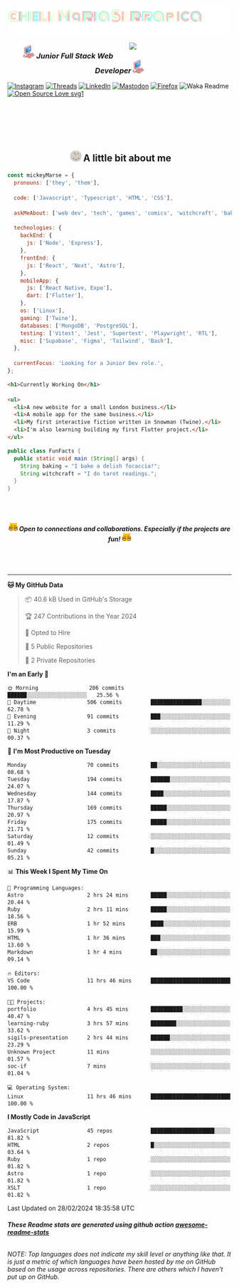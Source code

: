 <h2><img align='center' src="./img/name-title.svg"></h2>
<img align='right' src="https://media.giphy.com/media/clffiicvvmhXrYaAs8/giphy.gif" width="230">
<h3 align='center'><img src="./img/pink_computer.gif" width="25"> <em>Junior Full Stack Web Developer</em> <img src="./img/pink_computer.gif" width="25"> 
</h3>

[![Instagram](https://img.shields.io/badge/@mickeymarse-%23E4405F.svg?style=social-pink&logo=Instagram&logoColor=white)](https://www.instagram.com/mickeymarse/)
[![Threads](https://img.shields.io/badge/@mickeymarse-000000?style=social-pink&logo=Threads&logoColor=white)](https://www.threads.net/@mickeymarse)
[![LinkedIn](https://img.shields.io/badge/linkedin-%230077B5.svg?style=social-pink&logo=linkedin&logoColor=white)](https://www.linkedin.com/in/michele-maria-serrapica-b50963288/)
[![Mastodon](https://img.shields.io/badge/-@mickeymarse-%232B90D9?style=social-pinke&logo=mastodon&logoColor=white)](https://tech.lgbt/@mickeymarse)
[![Firefox](https://img.shields.io/badge/website/portfolio-FF7139?style=social-pink&logo=Firefox-Browser&logoColor=white)](https://www.mickeymarse.dev/)
![Waka Readme](https://github.com/anmol098/anmol098/workflows/Waka%20Readme/badge.svg)
[![Open Source Love svg1](https://badges.frapsoft.com/os/v1/open-source.svg?v=103)](https://github.com/ellerbrock/open-source-badges/)

<br /><br /><br /><br />

<h2 align='center'> <img src="./img/full-moon.gif" width="30"> A little bit about me</h2>

```javascript
const mickeyMarse = {
  pronouns: ['they', 'them'],

  code: ['Javascript', 'Typescript', 'HTML', 'CSS'],

  askMeAbout: ['web dev', 'tech', 'games', 'comics', 'witchcraft', 'baking'],

  technologies: {
    backEnd: {
      js: ['Node', 'Express'],
    },
    frontEnd: {
      js: ['React', 'Next', 'Astro'],
    },
    mobileApp: {
      js: ['React Native, Expo'],
      dart: ['Flutter'],
    },
    os: ['Linux'],
    gaming: ['Twine'],
    databases: ['MongoDB', 'PostgreSQL'],
    testing: ['Vitest', 'Jest', 'Supertest', 'Playwright', 'RTL'],
    misc: ['Supabase', 'Figma', 'Tailwind', 'Bash'],
  },

  currentFocus: 'Looking for a Junior Dev role.',
};
```

```html
<h1>Currently Working On</h1>

<ul>
  <li>A new website for a small London business.</li>
  <li>A mobile app for the same business.</li>
  <li>My first interactive fiction written in Snowman (Twine).</li>
  <li>I'm also learning building my first Flutter project.</li>
</ul>
```

```java
public class FunFacts {
  public static void main (String[] args) {
    String baking = "I bake a delish focaccia!";
    String witchcraft = "I do tarot readings.";
  }
}
```

<br></br>

<h5 align='center'><img src="./img/meow_hug.png" width="20"> <b>Open to connections and collaborations. Especially if the projects are fun!</b> <img src="./img/meow_hug.png" width="20"></h5>

<br></br>

---

<!--START_SECTION:waka-->
**🐱 My GitHub Data** 

> 📦 40.6 kB Used in GitHub's Storage 
 > 
> 🏆 247 Contributions in the Year 2024
 > 
> 💼 Opted to Hire
 > 
> 📜 5 Public Repositories 
 > 
> 🔑 2 Private Repositories 
 > 
**I'm an Early 🐤** 

```text
🌞 Morning                206 commits         ██████░░░░░░░░░░░░░░░░░░░   25.56 % 
🌆 Daytime                506 commits         ████████████████░░░░░░░░░   62.78 % 
🌃 Evening                91 commits          ███░░░░░░░░░░░░░░░░░░░░░░   11.29 % 
🌙 Night                  3 commits           ░░░░░░░░░░░░░░░░░░░░░░░░░   00.37 % 
```
📅 **I'm Most Productive on Tuesday** 

```text
Monday                   70 commits          ██░░░░░░░░░░░░░░░░░░░░░░░   08.68 % 
Tuesday                  194 commits         ██████░░░░░░░░░░░░░░░░░░░   24.07 % 
Wednesday                144 commits         ████░░░░░░░░░░░░░░░░░░░░░   17.87 % 
Thursday                 169 commits         █████░░░░░░░░░░░░░░░░░░░░   20.97 % 
Friday                   175 commits         █████░░░░░░░░░░░░░░░░░░░░   21.71 % 
Saturday                 12 commits          ░░░░░░░░░░░░░░░░░░░░░░░░░   01.49 % 
Sunday                   42 commits          █░░░░░░░░░░░░░░░░░░░░░░░░   05.21 % 
```


📊 **This Week I Spent My Time On** 

```text
💬 Programming Languages: 
Astro                    2 hrs 24 mins       █████░░░░░░░░░░░░░░░░░░░░   20.44 % 
Ruby                     2 hrs 11 mins       █████░░░░░░░░░░░░░░░░░░░░   18.56 % 
ERB                      1 hr 52 mins        ████░░░░░░░░░░░░░░░░░░░░░   15.99 % 
HTML                     1 hr 36 mins        ███░░░░░░░░░░░░░░░░░░░░░░   13.60 % 
Markdown                 1 hr 4 mins         ██░░░░░░░░░░░░░░░░░░░░░░░   09.14 % 

🔥 Editors: 
VS Code                  11 hrs 46 mins      █████████████████████████   100.00 % 

🐱‍💻 Projects: 
portfolio                4 hrs 45 mins       ██████████░░░░░░░░░░░░░░░   40.47 % 
learning-ruby            3 hrs 57 mins       ████████░░░░░░░░░░░░░░░░░   33.62 % 
sigils-presentation      2 hrs 44 mins       ██████░░░░░░░░░░░░░░░░░░░   23.29 % 
Unknown Project          11 mins             ░░░░░░░░░░░░░░░░░░░░░░░░░   01.57 % 
soc-if                   7 mins              ░░░░░░░░░░░░░░░░░░░░░░░░░   01.04 % 

💻 Operating System: 
Linux                    11 hrs 46 mins      █████████████████████████   100.00 % 
```

**I Mostly Code in JavaScript** 

```text
JavaScript               45 repos            ████████████████████░░░░░   81.82 % 
HTML                     2 repos             █░░░░░░░░░░░░░░░░░░░░░░░░   03.64 % 
Ruby                     1 repo              ░░░░░░░░░░░░░░░░░░░░░░░░░   01.82 % 
Astro                    1 repo              ░░░░░░░░░░░░░░░░░░░░░░░░░   01.82 % 
XSLT                     1 repo              ░░░░░░░░░░░░░░░░░░░░░░░░░   01.82 % 
```




 Last Updated on 28/02/2024 18:35:58 UTC
<!--END_SECTION:waka-->

###### **These Readme stats are generated using github action [awesome-readme-stats](https://github.com/anmol098/waka-readme-stats)**

###### NOTE: Top languages does not indicate my skill level or anything like that. It is just a metric of which languages have been hosted by me on GitHub based on the usage across repositories. There are others which I haven't put up on GitHub.
